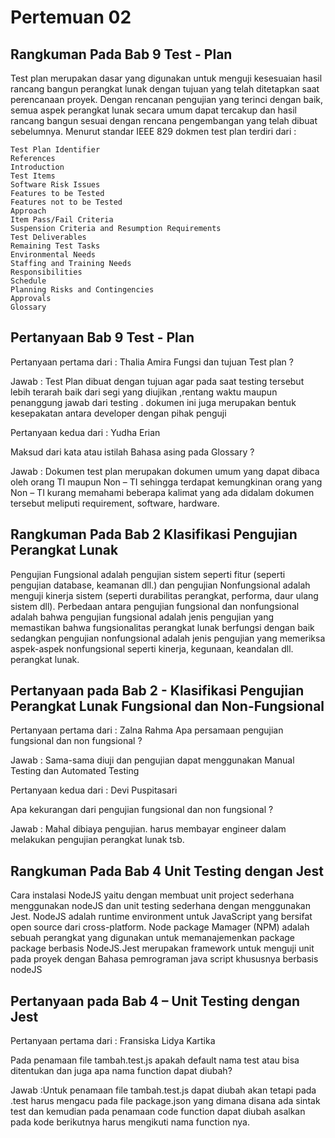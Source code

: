 # Pertemuan 02

## Rangkuman Pada Bab 9 Test - Plan

Test plan merupakan dasar yang digunakan untuk menguji kesesuaian hasil rancang bangun perangkat lunak dengan tujuan yang telah ditetapkan saat perencanaan proyek. 
Dengan rencanan pengujian yang terinci dengan baik, semua aspek perangkat lunak secara umum dapat tercakup dan hasil rancang bangun sesuai 
dengan rencana pengembangan yang telah dibuat sebelumnya. Menurut standar IEEE 829 dokmen test plan terdiri dari :

    Test Plan Identifier
    References
    Introduction
    Test Items
    Software Risk Issues
    Features to be Tested
    Features not to be Tested
    Approach
    Item Pass/Fail Criteria
    Suspension Criteria and Resumption Requirements
    Test Deliverables
    Remaining Test Tasks
    Environmental Needs
    Staffing and Training Needs
    Responsibilities
    Schedule
    Planning Risks and Contingencies
    Approvals
    Glossary

## Pertanyaan Bab 9 Test - Plan

Pertanyaan pertama dari : Thalia Amira Fungsi dan tujuan Test plan ?

Jawab : Test Plan dibuat dengan tujuan agar pada saat testing tersebut lebih terarah baik dari segi yang diujikan ,rentang waktu maupun 
penanggung jawab dari testing . dokumen ini juga merupakan bentuk kesepakatan antara developer dengan pihak penguji

Pertanyaan kedua dari : Yudha Erian

Maksud dari kata atau istilah Bahasa asing pada Glossary ?

Jawab : Dokumen test plan merupakan dokumen umum yang dapat dibaca oleh orang TI maupun Non – TI sehingga terdapat kemungkinan orang yang Non – TI kurang
memahami beberapa kalimat yang ada didalam dokumen tersebut meliputi requirement, software, hardware.

## Rangkuman Pada Bab 2 Klasifikasi Pengujian Perangkat Lunak

Pengujian Fungsional adalah pengujian sistem seperti fitur (seperti pengujian database, keamanan dll.) dan pengujian Nonfungsional adalah menguji 
kinerja sistem (seperti durabilitas perangkat, performa, daur ulang sistem dll). Perbedaan antara pengujian fungsional dan nonfungsional adalah bahwa 
pengujian fungsional adalah jenis pengujian yang memastikan bahwa fungsionalitas perangkat lunak berfungsi dengan baik sedangkan pengujian 
nonfungsional adalah jenis pengujian yang memeriksa aspek-aspek nonfungsional seperti kinerja, kegunaan, keandalan dll. perangkat lunak.

## Pertanyaan pada Bab 2 - Klasifikasi Pengujian Perangkat Lunak Fungsional dan Non-Fungsional

Pertanyaan pertama dari : Zalna Rahma Apa persamaan pengujian fungsional dan non fungsional ?

Jawab : Sama-sama diuji dan pengujian dapat menggunakan Manual Testing dan Automated Testing

Pertanyaan kedua dari : Devi Puspitasari

Apa kekurangan dari pengujian fungsional dan non fungsional ?

Jawab : Mahal dibiaya pengujian. harus membayar engineer dalam melakukan pengujian perangkat lunak tsb.

## Rangkuman Pada Bab 4 Unit Testing dengan Jest

Cara instalasi NodeJS yaitu dengan membuat unit project sederhana menggunakan nodeJS dan unit testing sederhana dengan menggunakan Jest.
NodeJS adalah runtime environment untuk JavaScript yang bersifat open source dari cross-platform. Node package Mamager (NPM) adalah 
sebuah perangkat yang digunakan untuk memanajemenkan package package berbasis NodeJS.Jest merupakan framework untuk menguji unit pada 
proyek dengan Bahasa pemrograman java script khususnya berbasis nodeJS

## Pertanyaan pada Bab 4 – Unit Testing dengan Jest

Pertanyaan pertama dari : Fransiska Lidya Kartika

Pada penamaan file tambah.test.js apakah default nama test atau bisa ditentukan dan juga apa nama function dapat diubah?

Jawab :Untuk penamaan file tambah.test.js dapat diubah akan tetapi pada .test harus mengacu pada file package.json yang dimana disana ada sintak test dan kemudian pada penamaan code function dapat diubah asalkan pada kode berikutnya harus mengikuti nama function nya.
